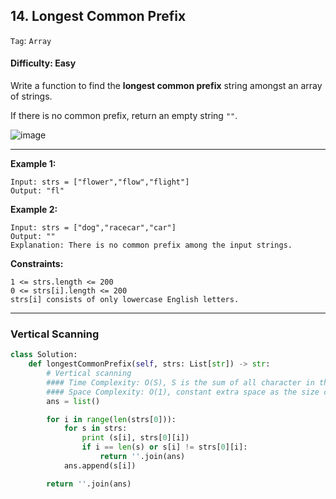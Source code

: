 ## 14. Longest Common Prefix

```Tag```: ```Array```

#### Difficulty: Easy

Write a function to find the __longest common prefix__ string amongst an array of strings.

If there is no common prefix, return an empty string ```""```.

![image](https://user-images.githubusercontent.com/35042430/209771318-86468ad4-819a-4975-aded-c0ea44e98017.png)

---

__Example 1:__

```
Input: strs = ["flower","flow","flight"]
Output: "fl"
```

__Example 2:__

```
Input: strs = ["dog","racecar","car"]
Output: ""
Explanation: There is no common prefix among the input strings.
```

__Constraints:__

```
1 <= strs.length <= 200
0 <= strs[i].length <= 200
strs[i] consists of only lowercase English letters.
```

---

### Vertical Scanning

```Python
class Solution:
    def longestCommonPrefix(self, strs: List[str]) -> str:
        # Vertical scanning
        #### Time Complexity: O(S), S is the sum of all character in the input
        #### Space Complexity: O(1), constant extra space as the size cannot exceed the length of the shortest string in the input
        ans = list()

        for i in range(len(strs[0])):
            for s in strs:
                print (s[i], strs[0][i])
                if i == len(s) or s[i] != strs[0][i]:
                    return ''.join(ans)
            ans.append(s[i])

        return ''.join(ans)
```
